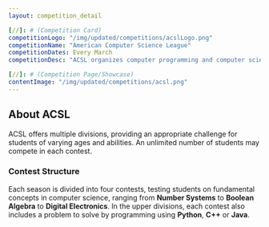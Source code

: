 ```yaml
---
layout: competition_detail

[//]: # (Competition Card)
competitionLogo: "/img/updated/competitions/acslLogo.png"
competitionName: "American Computer Science League"
competitionDates: Every March 
competitionDesc: "ACSL organizes computer programming and computer science contests for K-12 schools, organizations and local groups."

[//]: # (Competition Page/Showcase)
contentImage: "/img/updated/competitions/acsl.png"
---
```


## About ACSL

ACSL offers multiple divisions, providing an appropriate challenge for students of varying ages and abilities. An unlimited number of students may compete in each contest.

### Contest Structure

Each season is divided into four contests, testing students on fundamental concepts in computer science, ranging from **Number Systems** to **Boolean Algebra** to **Digital Electronics**. In the upper divisions, each contest also includes a problem to solve by programming using **Python**, **C++** or **Java**.